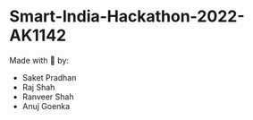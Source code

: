 # Smart-India-Hackathon-2022-AK1142

Made with :sparkling_heart: by:

- Saket Pradhan
- Raj Shah
- Ranveer Shah
- Anuj Goenka
